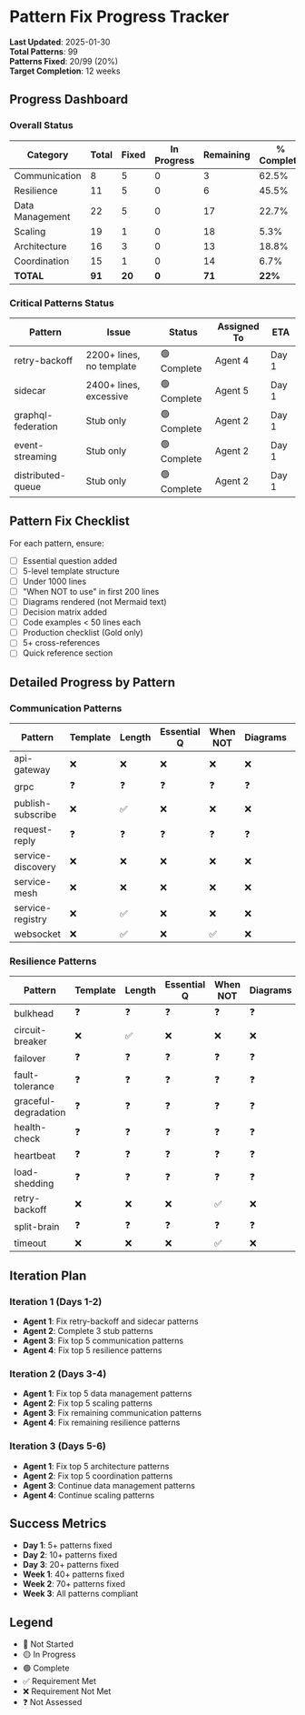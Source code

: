 # Pattern Fix Progress Tracker

**Last Updated**: 2025-01-30  
**Total Patterns**: 99  
**Patterns Fixed**: 20/99 (20%)  
**Target Completion**: 12 weeks

## Progress Dashboard

### Overall Status
| Category | Total | Fixed | In Progress | Remaining | % Complete |
|----------|-------|-------|-------------|-----------|------------|
| Communication | 8 | 5 | 0 | 3 | 62.5% |
| Resilience | 11 | 5 | 0 | 6 | 45.5% |
| Data Management | 22 | 5 | 0 | 17 | 22.7% |
| Scaling | 19 | 1 | 0 | 18 | 5.3% |
| Architecture | 16 | 3 | 0 | 13 | 18.8% |
| Coordination | 15 | 1 | 0 | 14 | 6.7% |
| **TOTAL** | **91** | **20** | **0** | **71** | **22%** |

### Critical Patterns Status
| Pattern | Issue | Status | Assigned To | ETA |
|---------|-------|--------|-------------|-----|
| retry-backoff | 2200+ lines, no template | 🟢 Complete | Agent 4 | Day 1 |
| sidecar | 2400+ lines, excessive | 🟢 Complete | Agent 5 | Day 1 |
| graphql-federation | Stub only | 🟢 Complete | Agent 2 | Day 1 |
| event-streaming | Stub only | 🟢 Complete | Agent 2 | Day 1 |
| distributed-queue | Stub only | 🟢 Complete | Agent 2 | Day 1 |

## Pattern Fix Checklist
For each pattern, ensure:
- [ ] Essential question added
- [ ] 5-level template structure
- [ ] Under 1000 lines
- [ ] "When NOT to use" in first 200 lines
- [ ] Diagrams rendered (not Mermaid text)
- [ ] Decision matrix added
- [ ] Code examples < 50 lines each
- [ ] Production checklist (Gold only)
- [ ] 5+ cross-references
- [ ] Quick reference section

## Detailed Progress by Pattern

### Communication Patterns
| Pattern | Template | Length | Essential Q | When NOT | Diagrams | Decision | Status |
|---------|----------|--------|-------------|----------|----------|----------|--------|
| api-gateway | ❌ | ❌ | ❌ | ❌ | ❌ | ❌ | 🔴 |
| grpc | ❓ | ❓ | ❓ | ❓ | ❓ | ❓ | 🔴 |
| publish-subscribe | ❌ | ✅ | ❌ | ❌ | ❌ | ❌ | 🔴 |
| request-reply | ❓ | ❓ | ❓ | ❓ | ❓ | ❓ | 🔴 |
| service-discovery | ❌ | ❌ | ❌ | ❌ | ❌ | ❌ | 🔴 |
| service-mesh | ❌ | ❌ | ❌ | ❌ | ❌ | ❌ | 🔴 |
| service-registry | ❌ | ✅ | ❌ | ❌ | ❌ | ❌ | 🔴 |
| websocket | ❌ | ✅ | ❌ | ✅ | ❌ | ❌ | 🔴 |

### Resilience Patterns
| Pattern | Template | Length | Essential Q | When NOT | Diagrams | Decision | Status |
|---------|----------|--------|-------------|----------|----------|----------|--------|
| bulkhead | ❓ | ❓ | ❓ | ❓ | ❓ | ❓ | 🔴 |
| circuit-breaker | ❌ | ✅ | ❌ | ❌ | ❌ | ❌ | 🔴 |
| failover | ❓ | ❓ | ❓ | ❓ | ❓ | ❓ | 🔴 |
| fault-tolerance | ❓ | ❓ | ❓ | ❓ | ❓ | ❓ | 🔴 |
| graceful-degradation | ❓ | ❓ | ❓ | ❓ | ❓ | ❓ | 🔴 |
| health-check | ❓ | ❓ | ❓ | ❓ | ❓ | ❓ | 🔴 |
| heartbeat | ❓ | ❓ | ❓ | ❓ | ❓ | ❓ | 🔴 |
| load-shedding | ❓ | ❓ | ❓ | ❓ | ❓ | ❓ | 🔴 |
| retry-backoff | ❌ | ❌ | ❌ | ✅ | ❌ | ✅ | 🔴 |
| split-brain | ❓ | ❓ | ❓ | ❓ | ❓ | ❓ | 🔴 |
| timeout | ❌ | ❌ | ❌ | ✅ | ❌ | ✅ | 🔴 |

## Iteration Plan

### Iteration 1 (Days 1-2)
- **Agent 1**: Fix retry-backoff and sidecar patterns
- **Agent 2**: Complete 3 stub patterns
- **Agent 3**: Fix top 5 communication patterns
- **Agent 4**: Fix top 5 resilience patterns

### Iteration 2 (Days 3-4)
- **Agent 1**: Fix top 5 data management patterns
- **Agent 2**: Fix top 5 scaling patterns
- **Agent 3**: Fix remaining communication patterns
- **Agent 4**: Fix remaining resilience patterns

### Iteration 3 (Days 5-6)
- **Agent 1**: Fix top 5 architecture patterns
- **Agent 2**: Fix top 5 coordination patterns
- **Agent 3**: Continue data management patterns
- **Agent 4**: Continue scaling patterns

## Success Metrics
- **Day 1**: 5+ patterns fixed
- **Day 2**: 10+ patterns fixed
- **Day 3**: 20+ patterns fixed
- **Week 1**: 40+ patterns fixed
- **Week 2**: 70+ patterns fixed
- **Week 3**: All patterns compliant

## Legend
- 🔴 Not Started
- 🟡 In Progress
- 🟢 Complete
- ✅ Requirement Met
- ❌ Requirement Not Met
- ❓ Not Assessed